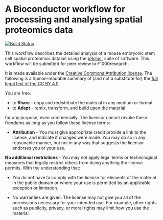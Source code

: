 # A Bioconductor workflow for processing and analysing spatial proteomics data

[![Build Status](https://travis-ci.org/lmsimp/bioc-pRoloc-hyperLOPIT-workflow.svg?branch=master)](https://travis-ci.org/lmsimp/bioc-pRoloc-hyperLOPIT-workflow)

This workflow describes the detailed analysis of a mouse embryonic
stem cell spatial proteomics dataset using the
[pRoloc`](http://bioconductor.org/packages/devel/bioc/html/pRolocGUI.html)
suite of software. This workflow will be submitted for peer review to
F1000research.


It is made available under the [Creative Commons Attribution
license](https://creativecommons.org/licenses/by/4.0/). The following
is a human-readable summary of (and not a substitute for) the [full
legal text of the CC BY
4.0](https://creativecommons.org/licenses/by/4.0/legalcode).

You are free:

* to **Share** - copy and redistribute the material in any medium or format
* to **Adapt** - remix, transform, and build upon the material

for any purpose, even commercially. The licensor cannot revoke these
freedoms as long as you follow these license terms:

* **Attribution** - You must give appropriate credit provide a link to
    the license, and indicate if changes were made. You may do so in
    any reasonable manner, but not in any way that suggests the
    licensor endorses you or your use.

**No additional restrictions** - You may not apply legal terms or
technological measures that legally restrict others from doing
anything the license permits. With the understanding that:

* You do not have to comply with the license for elements of the
  material in the public domain or where your use is permitted by an
  applicable exception or limitation.

* No warranties are given. The license may not give you all of the
  permissions necessary for your intended use. For example, other
  rights such as publicity, privacy, or moral rights may limit how you
  use the material.
	
